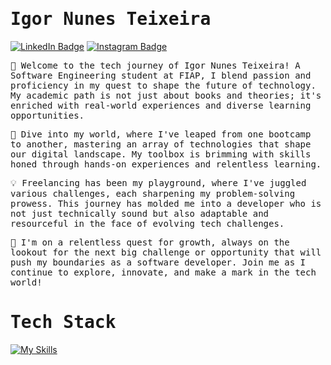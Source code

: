 # <samp>Igor Nunes Teixeira</samp>

[![LinkedIn Badge](https://img.shields.io/badge/LinkedIn-%23E4405F.svg?&style=flat-square&logo=linkedin&logoColor=white&color=071A2C&link=https://www.linkedin.com/in/igornteii/)](https://www.linkedin.com/in/igornteii/)
[![Instagram Badge](https://img.shields.io/badge/Instagram-%23E4405F.svg?&style=flat-square&logo=instagram&logoColor=white&color=071A2C&link=https://www.instagram.com/igornteii)](https://www.instagram.com/igornteii)

<samp>🌟 Welcome to the tech journey of Igor Nunes Teixeira! A Software Engineering student at FIAP, I blend passion and proficiency in my quest to shape the future of technology. My academic path is not just about books and theories; it's enriched with real-world experiences and diverse learning opportunities.<samp>

<samp>🚀 Dive into my world, where I've leaped from one bootcamp to another, mastering an array of technologies that shape our digital landscape. My toolbox is brimming with skills honed through hands-on experiences and relentless learning.<samp>

<samp>💡 Freelancing has been my playground, where I've juggled various challenges, each sharpening my problem-solving prowess. This journey has molded me into a developer who is not just technically sound but also adaptable and resourceful in the face of evolving tech challenges.<samp>

<samp>🌱 I'm on a relentless quest for growth, always on the lookout for the next big challenge or opportunity that will push my boundaries as a software developer. Join me as I continue to explore, innovate, and make a mark in the tech world!<samp>

# <samp>Tech Stack</samp>

[![My Skills](https://skillicons.dev/icons?i=c#,.net,asp_net,python,linux,docker,mongodb,postgres,aws)](https://skillicons.dev)
